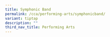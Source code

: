 ```yaml
---
title: Symphonic Band
permalink: /cca/performing-arts/symphonicband/
variant: tiptap
description: ""
third_nav_title: Performing Arts
---
```

